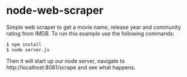 node-web-scraper
================

Simple web scraper to get a movie name, release year and community rating from IMDB.
To run this example use the following commands:

``` shell
$ npm install
$ node server.js
```

 Then it will start up our node server, navigate to http://localhost:8081/scrape and see what happens.
